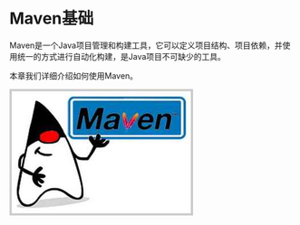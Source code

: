 # Maven基础

Maven是一个Java项目管理和构建工具，它可以定义项目结构、项目依赖，并使用统一的方式进行自动化构建，是Java项目不可缺少的工具。

本章我们详细介绍如何使用Maven。

![maven](maven.jpg)
